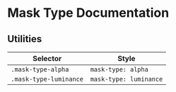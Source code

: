 # Mask Type Documentation

## Utilities

| Selector               | Style                  |
| ---------------------- | ---------------------- |
| `.mask-type-alpha`     | `mask-type: alpha`     |
| `.mask-type-luminance` | `mask-type: luminance` |
